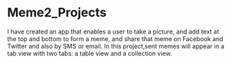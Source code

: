 # Meme2_Projects
I have created an app that enables a user to take a picture,
and add text at the top and bottom to form a meme,
and share that meme on Facebook and Twitter and also by SMS or email.
In this project,sent memes will appear in a tab view with two tabs: a table view and a collection view.
